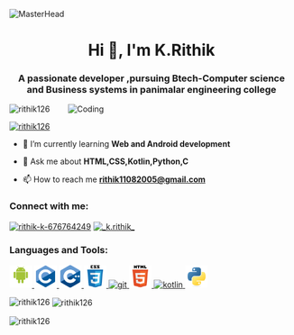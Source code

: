 ![MasterHead](https://venturebeat.com/wp-content/uploads/2021/08/GettyImages-1224500457-e1643727629417.jpg?fit=1351%2C675&strip=all)
<h1 align="center">Hi 👋, I'm K.Rithik</h1>
<h3 align="center">A passionate developer ,pursuing Btech-Computer science and Business systems in panimalar engineering college</h3>
<img align="right" alt="Coding" width="400" src="https://steamcommunity.com/sharedfiles/filedetails/?id=2217383700">

<p align="left"> <img src="https://komarev.com/ghpvc/?username=rithik126&label=Profile%20views&color=0e75b6&style=flat" alt="rithik126" /> </p>

<p align="left"> <a href="https://github.com/ryo-ma/github-profile-trophy"><img src="https://github-profile-trophy.vercel.app/?username=rithik126" alt="rithik126" /></a> </p>

- 🌱 I’m currently learning **Web and Android development**

- 💬 Ask me about **HTML,CSS,Kotlin,Python,C**

- 📫 How to reach me **rithik11082005@gmail.com**

<h3 align="left">Connect with me:</h3>
<p align="left">
<a href="https://linkedin.com/in/rithik-k-676764249" target="blank"><img align="center" src="https://raw.githubusercontent.com/rahuldkjain/github-profile-readme-generator/master/src/images/icons/Social/linked-in-alt.svg" alt="rithik-k-676764249" height="30" width="40" /></a>
<a href="https://instagram.com/_k.rithik_" target="blank"><img align="center" src="https://raw.githubusercontent.com/rahuldkjain/github-profile-readme-generator/master/src/images/icons/Social/instagram.svg" alt="_k.rithik_" height="30" width="40" /></a>
</p>

<h3 align="left">Languages and Tools:</h3>
<p align="left"> <a href="https://developer.android.com" target="_blank" rel="noreferrer"> <img src="https://raw.githubusercontent.com/devicons/devicon/master/icons/android/android-original-wordmark.svg" alt="android" width="40" height="40"/> </a> <a href="https://www.cprogramming.com/" target="_blank" rel="noreferrer"> <img src="https://raw.githubusercontent.com/devicons/devicon/master/icons/c/c-original.svg" alt="c" width="40" height="40"/> </a> <a href="https://www.w3schools.com/cpp/" target="_blank" rel="noreferrer"> <img src="https://raw.githubusercontent.com/devicons/devicon/master/icons/cplusplus/cplusplus-original.svg" alt="cplusplus" width="40" height="40"/> </a> <a href="https://www.w3schools.com/css/" target="_blank" rel="noreferrer"> <img src="https://raw.githubusercontent.com/devicons/devicon/master/icons/css3/css3-original-wordmark.svg" alt="css3" width="40" height="40"/> </a> <a href="https://git-scm.com/" target="_blank" rel="noreferrer"> <img src="https://www.vectorlogo.zone/logos/git-scm/git-scm-icon.svg" alt="git" width="40" height="40"/> </a> <a href="https://www.w3.org/html/" target="_blank" rel="noreferrer"> <img src="https://raw.githubusercontent.com/devicons/devicon/master/icons/html5/html5-original-wordmark.svg" alt="html5" width="40" height="40"/> </a> <a href="https://kotlinlang.org" target="_blank" rel="noreferrer"> <img src="https://www.vectorlogo.zone/logos/kotlinlang/kotlinlang-icon.svg" alt="kotlin" width="40" height="40"/> </a> <a href="https://www.python.org" target="_blank" rel="noreferrer"> <img src="https://raw.githubusercontent.com/devicons/devicon/master/icons/python/python-original.svg" alt="python" width="40" height="40"/> </a> </p>

<p><img align="left" src="https://github-readme-stats.vercel.app/api/top-langs?username=rithik126&show_icons=true&locale=en&layout=compact" alt="rithik126" /></p>

<p>&nbsp;<img align="center" src="https://github-readme-stats.vercel.app/api?username=rithik126&show_icons=true&locale=en" alt="rithik126" /></p>

<p><img align="center" src="https://github-readme-streak-stats.herokuapp.com/?user=rithik126&" alt="rithik126" /></p>
